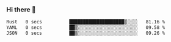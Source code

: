 ### Hi there 👋

<!--
**WShiBin/WShiBin** is a ✨ _special_ ✨ repository because its `README.md` (this file) appears on your GitHub profile.

Here are some ideas to get you started:

- 🔭 I’m currently working on ...
- 🌱 I’m currently learning ...
- 👯 I’m looking to collaborate on ...
- 🤔 I’m looking for help with ...
- 💬 Ask me about ...
- 📫 How to reach me: ...
- 😄 Pronouns: ...
- ⚡ Fun fact: ...
-->

<!--START_SECTION:waka-->

```txt
Rust   0 secs          ████████████████████▒░░░░   81.16 %
YAML   0 secs          ██▒░░░░░░░░░░░░░░░░░░░░░░   09.58 %
JSON   0 secs          ██▒░░░░░░░░░░░░░░░░░░░░░░   09.26 %
```

<!--END_SECTION:waka-->
